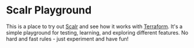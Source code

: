 # Scalr Playground

This is a place to try out [Scalr](https://www.scalr.com/) and see how it works with [Terraform](https://www.terraform.io/). It's a simple playground for testing, learning, and exploring different features. No hard and fast rules - just experiment and have fun!

